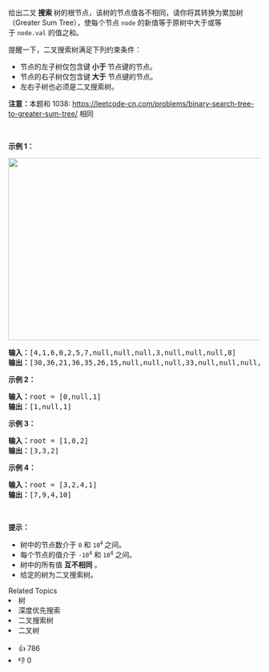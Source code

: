 <p>给出二叉<strong> 搜索 </strong>树的根节点，该树的节点值各不相同，请你将其转换为累加树（Greater Sum Tree），使每个节点 <code>node</code>&nbsp;的新值等于原树中大于或等于&nbsp;<code>node.val</code>&nbsp;的值之和。</p>

<p>提醒一下，二叉搜索树满足下列约束条件：</p>

<ul> 
 <li>节点的左子树仅包含键<strong> 小于 </strong>节点键的节点。</li> 
 <li>节点的右子树仅包含键<strong> 大于</strong> 节点键的节点。</li> 
 <li>左右子树也必须是二叉搜索树。</li> 
</ul>

<p><strong>注意：</strong>本题和 1038:&nbsp;<a href="https://leetcode-cn.com/problems/binary-search-tree-to-greater-sum-tree/">https://leetcode-cn.com/problems/binary-search-tree-to-greater-sum-tree/</a> 相同</p>

<p>&nbsp;</p>

<p><strong>示例 1：</strong></p>

<p><strong><img alt="" src="https://assets.leetcode-cn.com/aliyun-lc-upload/uploads/2019/05/03/tree.png" style="height: 364px; width: 534px;" /></strong></p>

<pre><strong>输入：</strong>[4,1,6,0,2,5,7,null,null,null,3,null,null,null,8]
<strong>输出：</strong>[30,36,21,36,35,26,15,null,null,null,33,null,null,null,8]
</pre>

<p><strong>示例 2：</strong></p>

<pre><strong>输入：</strong>root = [0,null,1]
<strong>输出：</strong>[1,null,1]
</pre>

<p><strong>示例 3：</strong></p>

<pre><strong>输入：</strong>root = [1,0,2]
<strong>输出：</strong>[3,3,2]
</pre>

<p><strong>示例 4：</strong></p>

<pre><strong>输入：</strong>root = [3,2,4,1]
<strong>输出：</strong>[7,9,4,10]
</pre>

<p>&nbsp;</p>

<p><strong>提示：</strong></p>

<ul> 
 <li>树中的节点数介于 <code>0</code>&nbsp;和 <code>10<sup>4</sup></code><sup>&nbsp;</sup>之间。</li> 
 <li>每个节点的值介于 <code>-10<sup>4</sup></code>&nbsp;和&nbsp;<code>10<sup>4</sup></code>&nbsp;之间。</li> 
 <li>树中的所有值 <strong>互不相同</strong> 。</li> 
 <li>给定的树为二叉搜索树。</li> 
</ul>

<div><div>Related Topics</div><div><li>树</li><li>深度优先搜索</li><li>二叉搜索树</li><li>二叉树</li></div></div><br><div><li>👍 786</li><li>👎 0</li></div>